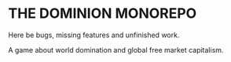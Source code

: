 # THE DOMINION MONOREPO

Here be bugs, missing features and unfinished work.

A game about world domination and global free market capitalism.
